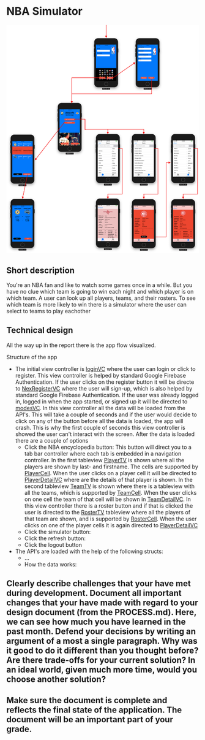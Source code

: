 # NBA Simulator
![](docs/Appflow.png)
## Short description
You're an NBA fan and like to watch some games once in a while. But you have no clue which team is going to win each night and which player is on which team. A user can look up all players, teams, and their rosters. To see which team is more likely to win there is a simulator where the user can select to teams to play eachother

## Technical design
All the way up in the report there is the app flow visualized.

Structure of the app
* The initial view controller is [loginVC](https://github.com/snellebribo98/NBA-Simulator/blob/master/NBA_Score/Login%20%26%20Register/LoginVC.swift) where the user can login or click to register. This view controller is helped by standard Google Firebase Authentication. If the user clicks on the register button it will be directe to [NexRegisterVC](https://github.com/snellebribo98/NBA-Simulator/blob/master/NBA_Score/Login%20%26%20Register/NexRegisterVC.swift) where the user will sign-up, which is also helped by standard Google Firebase Authentication. If the user was already logged in, logged in when the app started, or signed up it will be directed to [modesVC](https://github.com/snellebribo98/NBA-Simulator/blob/master/NBA_Score/modesVC.swift). In this view controller all the data will be loaded from the API's. This will take a couple of seconds and if the user would decide to click on any of the button before all the data is loaded, the app will crash. This is why the first couple of seconds this view controller is showed the user can't interact with the screen. After the data is loaded there are a couple of options
  - Click the NBA encyclopedia button: This button will direct you to a tab bar controller where each tab is embedded in a navigation controller. In the first tableview [PlayerTV](https://github.com/snellebribo98/NBA-Simulator/blob/master/NBA_Score/Current%20NBA/PlayerTV.swift) is shown where all the players are shown by last- and firstname. The cells are supported by [PlayerCell](https://github.com/snellebribo98/NBA-Simulator/blob/master/NBA_Score/Current%20NBA/PlayerCell.swift). When the user clicks on a player cell it will be directed to [PlayerDetailVC](https://github.com/snellebribo98/NBA-Simulator/blob/master/NBA_Score/Current%20NBA/PlayerDetailVC.swift) where are the details of that player is shown. In the second tableview [TeamTV](https://github.com/snellebribo98/NBA-Simulator/blob/master/NBA_Score/Current%20NBA/TeamTV.swift) is shown where there is a tableview with all the teams, which is supported by [TeamCell](https://github.com/snellebribo98/NBA-Simulator/blob/master/NBA_Score/Current%20NBA/TeamCell.swift). When the user clicks on one cell the team of that cell will be shown in [TeamDetailVC](https://github.com/snellebribo98/NBA-Simulator/blob/master/NBA_Score/Current%20NBA/TeamDetailVC.swift). In this view controller there is a roster button and if that is clicked the user is directed to the [RosterTV](https://github.com/snellebribo98/NBA-Simulator/blob/master/NBA_Score/Current%20NBA/RosterTV.swift) tableview where all the players of that team are shown, and is supported by [RosterCell](https://github.com/snellebribo98/NBA-Simulator/blob/master/NBA_Score/Current%20NBA/RosterCell.swift). When the user clicks on one of the player cells it is again directed to [PlayerDetailVC](https://github.com/snellebribo98/NBA-Simulator/blob/master/NBA_Score/Current%20NBA/PlayerDetailVC.swift)
  - Click the simulator button: 
  - Click the refresh button: 
  - Click the logout button
* The API's are loaded with the help of the following structs:
  - ...
  - How the data works: 

## Clearly describe challenges that your have met during development. Document all important changes that your have made with regard to your design document (from the PROCESS.md). Here, we can see how much you have learned in the past month. Defend your decisions by writing an argument of a most a single paragraph. Why was it good to do it different than you thought before? Are there trade-offs for your current solution? In an ideal world, given much more time, would you choose another solution?


## Make sure the document is complete and reflects the final state of the application. The document will be an important part of your grade.


